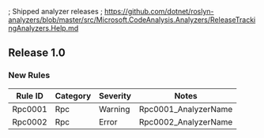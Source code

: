﻿; Shipped analyzer releases
; https://github.com/dotnet/roslyn-analyzers/blob/master/src/Microsoft.CodeAnalysis.Analyzers/ReleaseTrackingAnalyzers.Help.md

## Release 1.0

### New Rules

Rule ID | Category | Severity | Notes
--------|----------|----------|--------------------
Rpc0001 |   Rpc    |  Warning | Rpc0001_AnalyzerName
Rpc0002 |   Rpc    |  Error   | Rpc0002_AnalyzerName